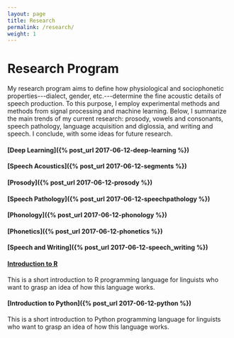 ```yaml
---
layout: page
title: Research
permalink: /research/
weight: 1
---
```

# Research Program

My research program aims to define how physiological and
sociophonetic properties---dialect, gender, etc.---determine the fine acoustic
details of speech production. To this purpose, I employ experimental methods and
methods from signal processing and machine learning. Below, I summarize the main
trends of my current research: prosody, vowels and consonants, speech pathology,
language acquisition and diglossia, and writing and speech. I conclude, with
some ideas for future research.

#### [Deep Learning]({% post_url 2017-06-12-deep-learning %})
#### [Speech Acoustics]({% post_url 2017-06-12-segments %})
#### [Prosody]({% post_url 2017-06-12-prosody %})
#### [Speech Pathology]({% post_url 2017-06-12-speechpathology %})
#### [Phonology]({% post_url 2017-06-12-phonology %})
#### [Phonetics]({% post_url 2017-06-12-phonetics %})
#### [Speech and Writing]({% post_url 2017-06-12-speech_writing %})
#### [Introduction to R]({{site.url}}/assets/RIntroCover.pdf)
This is a short introduction to R programming language for linguists who want to grasp an idea of how this language works.
#### [Introduction to Python]({% post_url 2017-06-12-python %})
This is a short introduction to Python programming language for linguists who want to grasp an idea of how this language works.
